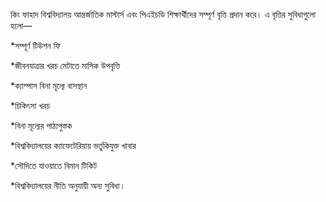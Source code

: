 কিং ফাহাদ বিশ্ববিদ্যালয় আন্তর্জাতিক মাস্টার্স এবং পিএইচডি শিক্ষার্থীদের সম্পূর্ণ বৃত্তি প্রদান করে। এ বৃত্তির সুবিধাগুলো হলো—

\*সম্পূর্ণ টিউশন ফি

\*জীবনযাত্রার খরচ মেটাতে মাসিক উপবৃত্তি

\*ক্যাম্পাস বিনা মূল্যে বাসস্থান

\*চিকিৎসা খরচ

\*বিনা মূল্যের পাঠ্যপুস্তক

\*বিশ্ববিদ্যালয়ের ক্যাফেটেরিয়ায় ভর্তুকিযুক্ত খাবার

\*সৌদিতে যাওয়াতে বিমান টিকিট

\*বিশ্ববিদ্যালয়ের নীতি অনুযায়ী অন্য সুবিধা।
